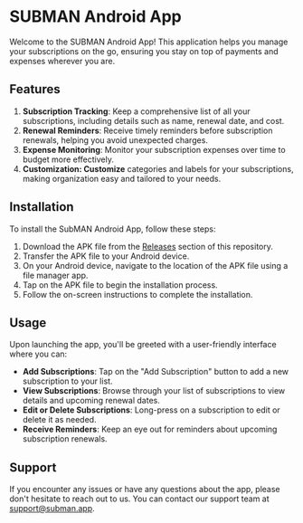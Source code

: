 # SUBMAN Android App
Welcome to the SUBMAN Android App! This application helps you manage your subscriptions on the go, ensuring you stay on top of payments and expenses wherever you are.

## Features
1. **Subscription Tracking**: Keep a comprehensive list of all your subscriptions, including details such as name, renewal date, and cost.
2. **Renewal Reminders**: Receive timely reminders before subscription renewals, helping you avoid unexpected charges.
3. **Expense Monitoring**: Monitor your subscription expenses over time to budget more effectively.
4. **Customization: Customize** categories and labels for your subscriptions, making organization easy and tailored to your needs.

## Installation
To install the SubMAN Android App, follow these steps:

1. Download the APK file from the [Releases](https://github.com/SubMAN2-0/mobile-app-public/releases) section of this repository.
2. Transfer the APK file to your Android device.
3. On your Android device, navigate to the location of the APK file using a file manager app.
4. Tap on the APK file to begin the installation process.
5. Follow the on-screen instructions to complete the installation.

## Usage
Upon launching the app, you'll be greeted with a user-friendly interface where you can:

 * **Add Subscriptions**: Tap on the "Add Subscription" button to add a new subscription to your list.
 * **View Subscriptions**: Browse through your list of subscriptions to view details and upcoming renewal dates.
 * **Edit or Delete Subscriptions**: Long-press on a subscription to edit or delete it as needed.
 * **Receive Reminders**: Keep an eye out for reminders about upcoming subscription renewals.

## Support
If you encounter any issues or have any questions about the app, please don't hesitate to reach out to us. You can contact our support team at support@subman.app.

